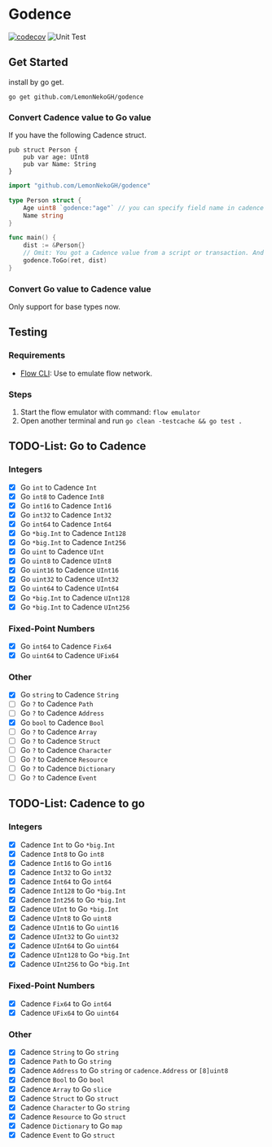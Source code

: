 # Godence
[![codecov](https://codecov.io/gh/LemonNekoGH/godence/branch/main/graph/badge.svg?token=KT1RNHTIQZ)](https://codecov.io/gh/LemonNekoGH/godence)
![Unit Test](https://github.com/LemonNekoGH/godence/actions/workflows/main_unittest.yaml/badge.svg)

## Get Started
install by go get.
```
go get github.com/LemonNekoGH/godence
```
### Convert Cadence value to Go value
If you have the following Cadence struct.
```cadence
pub struct Person {
    pub var age: UInt8
    pub var Name: String
}
```
```go
import "github.com/LemonNekoGH/godence"

type Person struct {
    Age uint8 `godence:"age"` // you can specify field name in cadence by tag.
    Name string
}

func main() {
    dist := &Person{}
    // Omit: You got a Cadence value from a script or transaction. And return value named 'ret'.
    godence.ToGo(ret, dist)
}
```
### Convert Go value to Cadence value
Only support for base types now.
## Testing
### Requirements
- [Flow CLI](https://docs.onflow.org/flow-cli/): Use to emulate flow network.

### Steps
1. Start the flow emulator with command: `flow emulator`
2. Open another terminal and run `go clean -testcache && go test .`

## TODO-List: Go to Cadence
### Integers
- [x] Go `int` to Cadence `Int`
- [x] Go `int8` to Cadence `Int8`
- [x] Go `int16` to Cadence `Int16`
- [x] Go `int32` to Cadence `Int32`
- [x] Go `int64` to Cadence `Int64`
- [x] Go `*big.Int` to Cadence `Int128`
- [x] Go `*big.Int` to Cadence `Int256`
- [x] Go `uint` to Cadence `UInt`
- [x] Go `uint8` to Cadence `UInt8`
- [x] Go `uint16` to Cadence `UInt16`
- [x] Go `uint32` to Cadence `UInt32`
- [x] Go `uint64` to Cadence `UInt64`
- [x] Go `*big.Int` to Cadence `UInt128`
- [x] Go `*big.Int` to Cadence `UInt256`
### Fixed-Point Numbers
- [x] Go `int64` to Cadence `Fix64`
- [x] Go `uint64` to Cadence `UFix64`
### Other
- [x] Go `string` to Cadence `String`
- [ ] Go `?` to Cadence `Path`
- [ ] Go `?` to Cadence `Address`
- [x] Go `bool` to Cadence `Bool`
- [ ] Go `?` to Cadence `Array`
- [ ] Go `?` to Cadence `Struct`
- [ ] Go `?` to Cadence `Character`
- [ ] Go `?` to Cadence `Resource`
- [ ] Go `?` to Cadence `Dictionary`
- [ ] Go `?` to Cadence `Event`

## TODO-List: Cadence to go
### Integers
- [x] Cadence `Int` to Go `*big.Int`
- [x] Cadence `Int8` to Go `int8`
- [x] Cadence `Int16` to Go `int16`
- [x] Cadence `Int32` to Go `int32`
- [x] Cadence `Int64` to Go `int64`
- [x] Cadence `Int128` to Go `*big.Int`
- [x] Cadence `Int256` to Go `*big.Int`
- [x] Cadence `UInt` to Go `*big.Int`
- [x] Cadence `UInt8` to Go `uint8`
- [x] Cadence `UInt16` to Go `uint16`
- [x] Cadence `UInt32` to Go `uint32`
- [x] Cadence `UInt64` to Go `uint64`
- [x] Cadence `UInt128` to Go `*big.Int`
- [x] Cadence `UInt256` to Go `*big.Int`
### Fixed-Point Numbers
- [x] Cadence `Fix64` to Go `int64`
- [x] Cadence `UFix64` to Go `uint64`
### Other
- [x] Cadence `String` to Go `string`
- [x] Cadence `Path` to Go `string`
- [x] Cadence `Address` to Go `string` or `cadence.Address` or `[8]uint8`
- [x] Cadence `Bool` to Go `bool`
- [x] Cadence `Array` to Go `slice`
- [x] Cadence `Struct` to Go `struct`
- [x] Cadence `Character` to Go `string`
- [x] Cadence `Resource` to Go `struct`
- [x] Cadence `Dictionary` to Go `map`
- [x] Cadence `Event` to Go `struct`